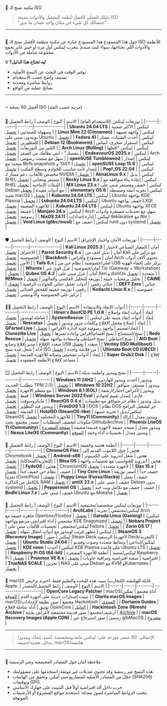 # 

📀 مكتبة نسخ الـ ISO

> دليلك العملي لأفضل أنظمة التشغيل والأدوات بصيغة ISO  
> "جمعنالك كل شيء في مكان واحد عشان ما تدور"

---
## 

🚀 حول هذا المستودع
هذا المستودع عبارة عن مكتبة منظمة لأفضل نسخ الـ ISO للأنظمة والأدوات اللي تحتاجها، سواء كنت مبتدئ بتجرب لينكس أول مرة أو خبير عايز يجمع مجموعة شاملة من الأدوات.

**💡 ليه تحتاج هذا الدليل؟**
- توفير الوقت في البحث عن النسخ الأصلية
- تصنيف واضح حسب الاستخدام
- روابط مباشرة ومحدثة
- نصائح عملية من الواقع

---
## 

⭐ أفضل 60 نسخة ISO (مرتبة حسب الفئة)

### 
🐧 توزيعات لينكس (للاستخدام العام)
| الاسم | النوع | الوصف | رابط التحميل |
|------|------|--------|---------------|
| **Ubuntu 24.04 LTS** | لينكس | الأكثر شعبية وسهولة للمبتدئين | [تحميل](https://ubuntu.com/download) |
| **Linux Mint 22 (Cinnamon)** | لينكس | واجهة شبيهة بويندوز، مبني على Ubuntu | [تحميل](https://linuxmint.com/download.php) |
| **Fedora 41** | لينكس | أحدث التقنيات، ممتاز للمطورين | [تحميل](https://getfedora.org/) |
| **Debian 12 (Bookworm)** | لينكس | استقرار صخري، أساس الكثير من التوزيعات | [تحميل](https://www.debian.org/distrib/) |
| **Arch Linux (Rolling)** | لينكس | لينكس "افعلها بنفسك" - ابني نظامك من الصفر | [تحميل](https://archlinux.org/download/) |
| **EndeavourOS 2025.x** | لينكس | Arch سهل مع منصب رسومي | [تحميل](https://endeavouros.com/latest-release/) |
| **openSUSE Tumbleweed** | لينكس | إصدار متجدد مع Btrfs snapshots و YaST | [تحميل](https://get.opensuse.org/tumbleweed/) |
| **openSUSE Leap 15.6** | لينكس | إصدار ثابت مناسب للخوادم وسطح المكتب | [تحميل](https://get.opensuse.org/leap/) |
| **Pop!_OS 22.04** | لينكس | مخصص للألعاب، دعم ممتاز لـ NVIDIA | [تحميل](https://pop.system76.com/) |
| **AlmaLinux 9.x** | لينكس | بديل RHEL مستقر ومجاني | [تحميل](https://almalinux.org/download) |
| **Rocky Linux 9.x** | لينكس | إعادة بناء متوافقة مع RHEL للبيئات الإنتاجية | [تحميل](https://rockylinux.org/download) |
| **MX Linux 23.x** | لينكس | خفيف ومستقر مبني على Debian مع أدوات مفيدة | [تحميل](https://mxlinux.org/download-links/) |
| **elementary OS 8** | لينكس | تجربة أنيقة ومبسطة تشبه macOS | [تحميل](https://elementary.io/) |
| **Kubuntu 24.04 LTS** | لينكس | Ubuntu بواجهة KDE Plasma | [تحميل](https://kubuntu.org/getkubuntu/) |
| **Lubuntu 24.04 LTS** | لينكس | Ubuntu خفيف بواجهة LXQt للأجهزة الضعيفة | [تحميل](https://lubuntu.me/downloads/) |
| **Xubuntu 24.04 LTS** | لينكس | Ubuntu بواجهة XFCE خفيفة | [تحميل](https://xubuntu.org/download) |
| **Manjaro 24.x** | لينكس | Arch سهل مع تحديثات مستقرة وأدوات رسومية | [تحميل](https://manjaro.org/downloads/) |
| **NixOS 24.11** | لينكس | إدارة إعدادات deklarative مع Nix | [تحميل](https://nixos.org/download.html) |
| **Void Linux (glibc/musl)** | لينكس | خفيف مع runit دون systemd | [تحميل](https://voidlinux.org/download/) |

### 
🛡️ توزيعات الأمان واختبار الاختراق
| الاسم | النوع | الوصف | رابط التحميل |
|------|------|--------|---------------|
| **Kali Linux 2025.3** | أمان | المعيار الصناعي لاختبار الاختراق | [تحميل](https://www.kali.org/get-kali/) |
| **Parrot Security 6.x** | أمان | بديل أخف من Kali مع تركيز على الخصوصية | [تحميل](https://parrotsec.org/download/) |
| **BlackArch** | أمان | مستودع وأقراص Arch تحتوي آلاف أدوات الأمن | [تحميل](https://blackarch.org/downloads.html) |
| **Tails 6.x** | أمان/خصوصية | نظام حي من USB يركز على إخفاء الهوية | [تحميل](https://tails.net/install/) |
| **Whonix** | أمان/خصوصية | عزل قوي عبر Tor (Gateway + Workstation) | [تحميل](https://www.whonix.org/wiki/Download) |
| **Qubes OS 4.2** | أمان | عزل مبني على Xen و domUs متعددة | [تحميل](https://www.qubes-os.org/downloads/) |
| **REMnux** | تحليل برمجيات خبيثة | توزيعة للتحليل العكسي والمالوير | [تحميل](https://remnux.org/) |
| **CAINE** | جنائي رقمي | أدوات تحليل جنائي للحوادث الرقمية | [تحميل](https://www.caine-live.net/page5/page5.html) |
| **DEFT Zero** | جنائي رقمي | توزيعة خفيفة للفحص الجنائي | [تحميل](https://www.deftlinux.net/) |
| **Kodachi Linux 8.x** | خصوصية | تركيز على الخصوصية والأنونيمتي | [تحميل](https://www.digi77.com/linux-kodachi/) |

### 
👨‍🔧 أدوات الإنقاذ والاستعادة
| الاسم | النوع | الوصف | رابط التحميل |
|------|------|--------|---------------|
| **Hiren's BootCD PE 1.0.8** | إنقاذ | أدوات إنقاذ وإصلاح شاملة لويندوز | [تحميل](https://www.hirensbootcd.org/download/) |
| **SystemRescue** | إنقاذ | أدوات إنقاذ مبنية على لينكس | [تحميل](https://www.system-rescue.org/Download/) |
| **Rescatux** | إنقاذ | إصلاح محمل الإقلاع وكلمات مرور ويندوز | [تحميل](https://www.rescatux.org/download/) |
| **GParted Live** | إنقاذ/تقسيم | واجهة رسومية قوية لإدارة الأقراص | [تحميل](https://gparted.org/livecd.php) |
| **Clonezilla Live** | نسخ/استنساخ | نسخ أقسام/أقراص وإعادة نشرها | [تحميل](https://clonezilla.org/downloads.php) |
| **Redo Rescue** | نسخ احتياطي | نسخ احتياطي واستعادة بواجهة سهلة | [تحميل](https://sourceforge.net/projects/redobackup/) |
| **AIO Boot** | متعدد الإقلاع | مدير إقلاع وصانع USB متعدد | [تحميل](https://www.aioboot.com/en/) |
| **Ventoy (ISO Multiboot)** | أداة | شغل عدة نسخ ISO من فلاشة واحدة | [تحميل](https://www.ventoy.net/en/download.html) |
| **Ultimate Boot CD (UBCD)** | إنقاذ | أدوات تشخيص وصيانة للأجهزة القديمة | [تحميل](https://www.ultimatebootcd.com/download.html) |
| **Super Grub2 Disk** | إقلاع | مساعد لإقلاع الأنظمة المفقودة | [تحميل](https://www.supergrubdisk.org/super-grub2-disk/) |

### 
🪟 نسخ ويندوز وأنظمة بديلة
| الاسم | النوع | الوصف | رابط التحميل |
|------|------|--------|---------------|
| **Windows 11 24H2** | ويندوز | أحدث ويندوز للهاردوير الحديث (يتطلب TPM 2.0) | [تحميل](https://www.microsoft.com/software-download/windows11) |
| **Windows 10 22H2** | ويندوز | مستقر، متوافق مع معظم الأجهزة | [تحميل](https://www.microsoft.com/software-download/windows10) |
| **Windows 8.1 (EOL)** | ويندوز | لأغراض اختبار/أرشفة فقط | [تحميل](https://archive.org/search?query=Windows%208.1%20ISO) |
| **Windows Server 2022 Eval** | خادم | إصدار تقييم لخوادم مايكروسوفت | [تحميل](https://www.microsoft.com/evalcenter/download-windows-server-2022) |
| **ReactOS 0.4.x** | بديل ويندوز | نظام حر متوافق مع تطبيقات ويندوز قيد التطوير | [تحميل](https://reactos.org/download/) |
| **FreeDOS 1.3** | DOS | نظام DOS حر لتشغيل البرامج القديمة | [تحميل](https://www.freedos.org/download/) |
| **HoloISO (SteamOS-like)** | لينكس/بديل | تجربة شبيهة SteamOS للأجهزة المختلفة | [تحميل](https://github.com/SteamDeckHomebrew/holoiso) |
| **Tiny11 (Community)** | ويندوز معدل | إزالة مكونات لتخفيف المتطلبات | مصدر مجتمع: بحث GitHub/Archive |
| **Phoenix LiteOS 11 (Community)** | ويندوز معدل | نسخة خفيفة لأجهزة قديمة/ضعيفة | [صفحة المشروع](https://phoenixliteos.com/) |
| **Nexus LiteOS (Community)** | ويندوز معدل | تحسينات أداء وخفة | [الموقع](https://nexusliteos.com/) |

### 
💠 أنظمة هجينة وخفيفة
| الاسم | النوع | الوصف | رابط التحميل |
|------|------|--------|---------------|
| **ChromeOS Flex** | هجين | حول اللابتوب القديم إلى Chromebook | [تحميل](https://chromeenterprise.google/os/chromeosflex/) |
| **Android-x86** | هجين | شغل اندرويد على الكمبيوتر (للتجربة/المحاكاة) | [تحميل](https://www.android-x86.org/download) |
| **Bliss OS** | هجين | أندرويد للحواسيب مع تحسينات واجهة | [تحميل](https://blissos.org/downloads/) |
| **FydeOS** | هجين | ChromiumOS لأجهزة متعددة | [تحميل](https://fydeos.io/download) |
| **Slax 15.x** | خفيف | نظام حي خفيف جداً | [تحميل](https://www.slax.org/#download) |
| **Tiny Core Linux** | خفيف جداً | أصغر توزيعة تقريباً (Core/Plus) | [تحميل](https://tinycorelinux.net/downloads.html) |
| **Puppy Linux (Fossa/Slacko)** | خفيف | يعمل بالكامل من الذاكرة RAM | [تحميل](https://puppylinux.com/download.html) |
| **antiX 23.x** | خفيف | مبني على Debian بدون systemd | [تحميل](https://antixlinux.com/download/) |
| **Peppermint OS** | خفيف | خفيف مع تكامل ويب جيد | [تحميل](https://peppermintos.com/download/) |
| **Bodhi Linux 7.x** | خفيف | مبني على Ubuntu مع Moksha | [تحميل](https://www.bodhilinux.com/download/) |

### 
🎯 توزيعات لينكس متخصصة/مجتمعية
| الاسم | النوع | الوصف | رابط التحميل |
|------|------|--------|---------------|
| **ArchLabs** | لينكس/مجتمعي | تجربة Arch جاهزة خفيفة مع Openbox/Fluxbox | [تحميل](https://archlabslinux.com/) |
| **Garuda Linux (Gaming)** | لينكس/مجتمعي | أداء افتراضي مرتفع وواجهة KDE Dragonized | [تحميل](https://garudalinux.org/downloads.html) |
| **Nobara Project** | لينكس/مجتمعي | تحسينات للألعاب مبني على Fedora | [تحميل](https://nobaraproject.org/download/) |
| **Zorin OS 17** | لينكس | مظهر قريب لويندوز مع أدوات انتقال سهلة | [تحميل](https://zorin.com/os/download/) |
| **SteamOS 3 (Recovery Image)** | لينكس | صور Steam Deck الرسمية (لأجهزة Deck/التجربة) | [تحميل](https://help.steampowered.com/en/faqs/view/1B71-EDF2-EB6D-2BB3) |
| **Ubuntu Studio 24.04** | لينكس/إبداعي | وسائط متعددة وصوت وفيديو | [تحميل](https://ubuntustudio.org/download/) |
| **KDE neon** | لينكس | أحدث KDE Plasma على قاعدة Ubuntu LTS | [تحميل](https://neon.kde.org/download) |
| **Raspberry Pi OS (64-bit)** | لينكس/منصة | أنظمة للأجهزة المصغرة Raspberry Pi | [تحميل](https://www.raspberrypi.com/software/operating-systems/) |
| **Proxmox VE 8.x** | افتراضية | منصة افتراضية ومراقبة حاويات | [تحميل](https://www.proxmox.com/en/downloads) |
| **TrueNAS SCALE** | تخزين | NAS مبني على Debian مع KVM وKubernetes | [تحميل](https://www.truenas.com/download-truenas-scale/) |

### 
🍏 macOS قابلة للهكنشة (للتجارب)
تنبيه: هذه للبحث والتعليم فقط. احترم ترخيص Apple.
| الاسم | النوع | الوصف | رابط التحميل/المصدر |
|------|------|--------|---------------------|
| **OpenCore Legacy Patcher** | macOS/أداة مجتمع | تمكين تثبيت إصدارات حديثة على أجهزة أقدم | [الموقع](https://dortania.github.io/OpenCore-Legacy-Patcher/) |
| **Olarila macOS Images** | macOS/مجتمع | صور نظيفة لإعدادات Hackintosh | [المنتدى](https://www.olarila.com/forum/) |
| **Dortania Guides** | توثيق | أدلة شاملة لإقلاع OpenCore | [الدليل](https://dortania.github.io/OpenCore-Install-Guide/) |
| **Hackintosh Zone (Niresh) Archive** | أرشيف/مجتمع | صور قديمة مجتمعية لأغراض بحثية | [Archive](https://archive.org/search?query=Niresh%20Hackintosh) |
| **macOS Recovery Images (Apple CDN)** | رسمي | صور استرجاع عبر gibMacOS | [مشروع](https://github.com/corpnewt/gibMacOS) |

---
> الإجمالي: 60 عنصر موزعة على: لينكس عامة ومتخصصة، أمنية، إنقاذ، ويندوز/بدائل، هجينة/خفيفة، macOS/هكنشة.

---
## 

🚧 ملاحظة أمان حول المصادر المجتمعية وغير الرسمية
- هذه النسخ غير رسمية وقد تحتوي تعديلات غير موثقة؛ استخدمها على مسؤوليتك.
- حمّل من المصادر الأصلية للمشاريع متى أمكن، وتحقق من الهاشات (SHA256) وتوقيعات GPG.
- جرب داخل آلة افتراضية أولاً قبل التثبيت على جهازك الأساسي.
- نتجنب الروابط المباشرة لصور معدلة؛ استخدم مواقع المشروع أو الأرشيفات الموثوقة.
